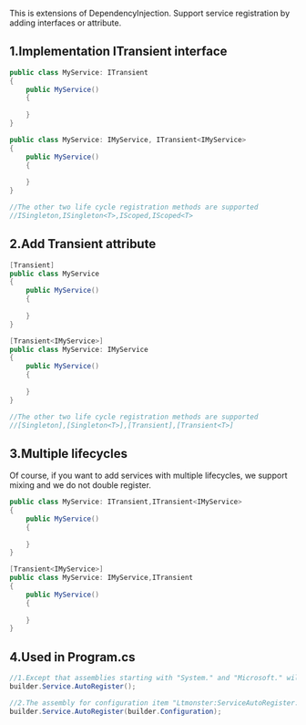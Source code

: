 This is extensions of DependencyInjection.
Support service registration by adding interfaces or attribute.

## 1.Implementation ITransient interface
```csharp
public class MyService: ITransient
{
    public MyService()
    {
        
    }
}

public class MyService: IMyService, ITransient<IMyService>
{
    public MyService()
    {
        
    }
}

//The other two life cycle registration methods are supported
//ISingleton,ISingleton<T>,IScoped,IScoped<T>
```

## 2.Add Transient attribute
```csharp
[Transient]
public class MyService
{
    public MyService()
    {
        
    }
}

[Transient<IMyService>]
public class MyService: IMyService
{
    public MyService()
    {
        
    }
}

//The other two life cycle registration methods are supported
//[Singleton],[Singleton<T>],[Transient],[Transient<T>]
```

## 3.Multiple lifecycles
Of course, if you want to add services with multiple lifecycles, we support mixing and we do not double register.
```csharp
public class MyService: ITransient,ITransient<IMyService>
{
    public MyService()
    {
        
    }
}

[Transient<IMyService>]
public class MyService: IMyService,ITransient
{
    public MyService()
    {
        
    }
}
```

## 4.Used in Program.cs
```csharp
//1.Except that assemblies starting with "System." and "Microsoft." will be scanned.
builder.Service.AutoRegister();

//2.The assembly for configuration item "Ltmonster:ServiceAutoRegister:Assemblies" will be scanned,this way is recommended.
builder.Service.AutoRegister(builder.Configuration);
```
